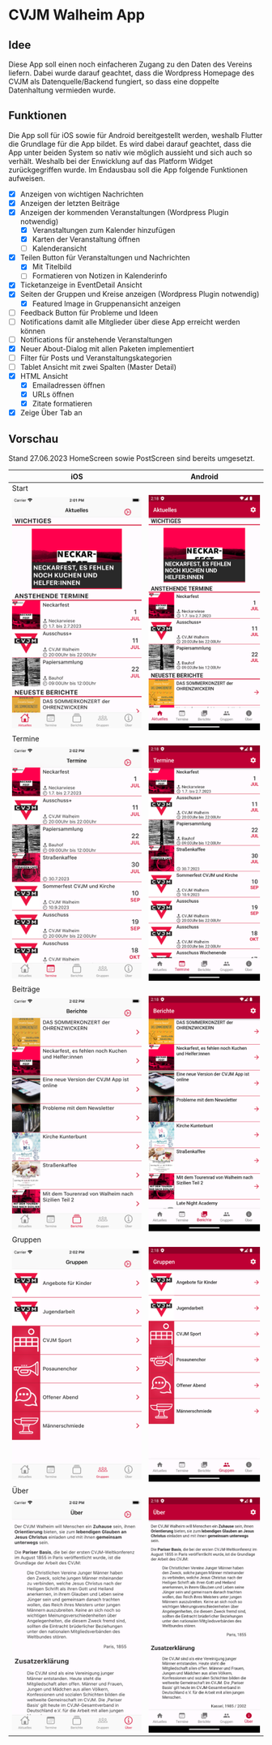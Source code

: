 # CVJM Walheim App

## Idee

Diese App soll einen noch einfacheren Zugang zu den Daten des Vereins liefern. Dabei wurde darauf geachtet, dass die Wordpress Homepage des CVJM als Datenquelle/Backend fungiert, so dass eine doppelte Datenhaltung vermieden wurde.

## Funktionen

Die App soll für iOS sowie für Android bereitgestellt werden, weshalb Flutter die Grundlage für die App bildet. Es wird dabei darauf geachtet, dass die App unter beiden System so nativ wie möglich aussieht und sich auch so verhält. Weshalb bei der Enwicklung auf das Platform Widget zurückgegriffen wurde.
Im Endausbau soll die App folgende Funktionen aufweisen.

- [x] Anzeigen von wichtigen Nachrichten
- [x] Anzeigen der letzten Beiträge
- [x] Anzeigen der kommenden Veranstaltungen (Wordpress Plugin notwendig)
  - [x] Veranstaltungen zum Kalender hinzufügen
  - [x] Karten der Veranstaltung öffnen
  - [ ] Kalenderansicht
- [x] Teilen Button für Veranstaltungen und Nachrichten
  - [x] Mit Titelbild
  - [ ] Formatieren von Notizen in Kalenderinfo
- [x] Ticketanzeige in EventDetail Ansicht
- [x] Seiten der Gruppen und Kreise anzeigen (Wordpress Plugin notwendig)
  - [x] Featured Image in Gruppenansicht anzeigen
- [ ] Feedback Button für Probleme und Ideen
- [ ] Notifications damit alle Mitglieder über diese App erreicht werden können
- [ ] Notifications für anstehende Veranstaltungen
- [x] Neuer About-Dialog mit allen Paketen implementiert
- [ ] Filter für Posts und Veranstaltungskategorien
- [ ] Tablet Ansicht mit zwei Spalten (Master Detail) 
- [x] HTML Ansicht
  - [x] Emailadressen öffnen
  - [x] URLs öffnen
  - [x] Zitate formatieren
- [x] Zeige Über Tab an

## Vorschau

Stand 27.06.2023 HomeScreen sowie PostScreen sind bereits umgesetzt.

| iOS                                    | Android                                        |
| -------------------------------------- | ---------------------------------------------- |
| Start                                  |
| ![iOS](images/Examples/ios/start.png)  | ![Android](images/Examples/android/start.png)  |
| Termine                                |
| ![iOS](images/Examples/ios/events.png) | ![Android](images/Examples/android/events.png) |
| Beiträge                               |
| ![iOS](images/Examples/ios/posts.png)  | ![Android](images/Examples/android/posts.png)  |
| Gruppen                                |
| ![iOS](images/Examples/ios/groups.png) | ![Android](images/Examples/android/groups.png) |
| Über                                   |
| ![iOS](images/Examples/ios/about.png)  | ![Android](images/Examples/android/about.png)  |

